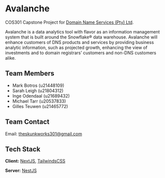 # Avalanche
COS301 Capstone Project for [Domain Name Services (Pty) Ltd](https://dns.business/).

Avalanche is a data analytics tool with flavor as an information management system that is built around the Snowflake® data warehouse. Avalanche will enhance customers of DNS products and services by providing business analytic information, such as projected growth, enhancing the view of investments and to domain registrars’ customers and non-DNS customers alike.

## Team Members
- Mark Botros (u21448109)
- Sarah Leigh (u21804312)
- Inge Odendaal (u21689432)
- Michael Tarr (u20537833)
- Gilles Teuwen (u21465772)

## Team Contact
Email: [theskunkworks301@gmail.com](mailto:theskunkworks301@gmail.com)
## Tech Stack

**Client:** [NextJS](https://nextjs.org/), [TailwindsCSS](https://tailwindcss.com/)

**Server:** [NestJS](https://nestjs.com/)
